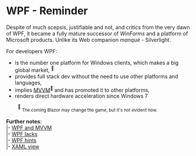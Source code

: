 # WPF - Reminder

Despite of much scepsis, justifiable and not, and critics from the very dawn of WPF, it became a fully mature successor of _WinForms_ and a platform of Microsoft products. Unlike its Web companion _manqué_ - Silverlight.

For developers WPF:

+ is the number one platform for Windows clients, which makes a big global market,&nbsp;<sup>🙋</sup>
+ provides full stack dev without the need to use other platforms and languages,
+ implies [MVVM](https://learn.microsoft.com/en-us/dotnet/architecture/maui/mvvm)<sup>:link:</sup> and has promoted it to other platforms,
+ renders direct hardware acceleration since Windows&nbsp;7

&nbsp;&nbsp;&nbsp;&nbsp;&nbsp;&nbsp;&nbsp;&nbsp;<sup>🙋</sup> <sub>The coming Blazor may change the game, but it's not evident now.</sub>

__Further notes__:\
|- [WPF and MVVM](README+/mvvm/)\
|- [WPF lacks](README+/wpf-drawbacks.md)\
|- [WPF hints](README+/wpf-hints.md)\
|- [XAML view](README+/wpf-xaml_view.md)
